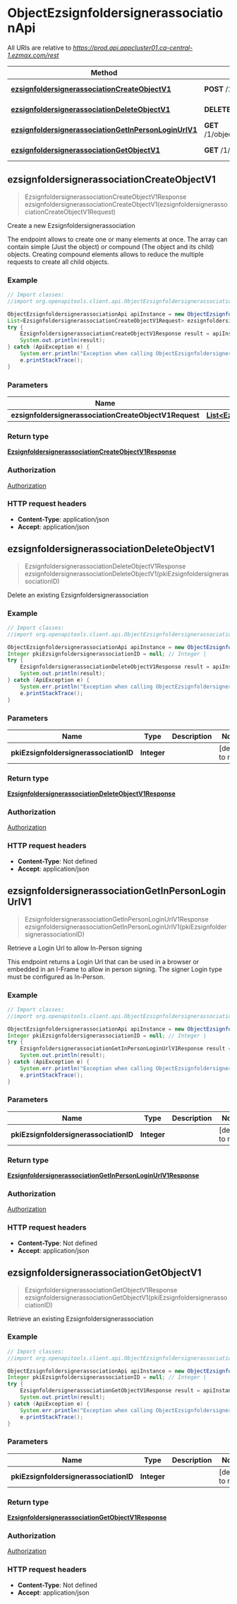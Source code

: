 # ObjectEzsignfoldersignerassociationApi

All URIs are relative to *https://prod.api.appcluster01.ca-central-1.ezmax.com/rest*

Method | HTTP request | Description
------------- | ------------- | -------------
[**ezsignfoldersignerassociationCreateObjectV1**](ObjectEzsignfoldersignerassociationApi.md#ezsignfoldersignerassociationCreateObjectV1) | **POST** /1/object/ezsignfoldersignerassociation | Create a new Ezsignfoldersignerassociation
[**ezsignfoldersignerassociationDeleteObjectV1**](ObjectEzsignfoldersignerassociationApi.md#ezsignfoldersignerassociationDeleteObjectV1) | **DELETE** /1/object/ezsignfoldersignerassociation/{pkiEzsignfoldersignerassociationID} | Delete an existing Ezsignfoldersignerassociation
[**ezsignfoldersignerassociationGetInPersonLoginUrlV1**](ObjectEzsignfoldersignerassociationApi.md#ezsignfoldersignerassociationGetInPersonLoginUrlV1) | **GET** /1/object/ezsignfoldersignerassociation/{pkiEzsignfoldersignerassociationID}/getInPersonLoginUrl | Retrieve a Login Url to allow In-Person signing
[**ezsignfoldersignerassociationGetObjectV1**](ObjectEzsignfoldersignerassociationApi.md#ezsignfoldersignerassociationGetObjectV1) | **GET** /1/object/ezsignfoldersignerassociation/{pkiEzsignfoldersignerassociationID} | Retrieve an existing Ezsignfoldersignerassociation



## ezsignfoldersignerassociationCreateObjectV1

> EzsignfoldersignerassociationCreateObjectV1Response ezsignfoldersignerassociationCreateObjectV1(ezsignfoldersignerassociationCreateObjectV1Request)

Create a new Ezsignfoldersignerassociation

The endpoint allows to create one or many elements at once.  The array can contain simple (Just the object) or compound (The object and its child) objects.  Creating compound elements allows to reduce the multiple requests to create all child objects.

### Example

```java
// Import classes:
//import org.openapitools.client.api.ObjectEzsignfoldersignerassociationApi;

ObjectEzsignfoldersignerassociationApi apiInstance = new ObjectEzsignfoldersignerassociationApi();
List<EzsignfoldersignerassociationCreateObjectV1Request> ezsignfoldersignerassociationCreateObjectV1Request = Arrays.asList(new EzsignfoldersignerassociationCreateObjectV1Request()); // List<EzsignfoldersignerassociationCreateObjectV1Request> | 
try {
    EzsignfoldersignerassociationCreateObjectV1Response result = apiInstance.ezsignfoldersignerassociationCreateObjectV1(ezsignfoldersignerassociationCreateObjectV1Request);
    System.out.println(result);
} catch (ApiException e) {
    System.err.println("Exception when calling ObjectEzsignfoldersignerassociationApi#ezsignfoldersignerassociationCreateObjectV1");
    e.printStackTrace();
}
```

### Parameters


Name | Type | Description  | Notes
------------- | ------------- | ------------- | -------------
 **ezsignfoldersignerassociationCreateObjectV1Request** | [**List&lt;EzsignfoldersignerassociationCreateObjectV1Request&gt;**](EzsignfoldersignerassociationCreateObjectV1Request.md)|  |

### Return type

[**EzsignfoldersignerassociationCreateObjectV1Response**](EzsignfoldersignerassociationCreateObjectV1Response.md)

### Authorization

[Authorization](../README.md#Authorization)

### HTTP request headers

- **Content-Type**: application/json
- **Accept**: application/json


## ezsignfoldersignerassociationDeleteObjectV1

> EzsignfoldersignerassociationDeleteObjectV1Response ezsignfoldersignerassociationDeleteObjectV1(pkiEzsignfoldersignerassociationID)

Delete an existing Ezsignfoldersignerassociation

### Example

```java
// Import classes:
//import org.openapitools.client.api.ObjectEzsignfoldersignerassociationApi;

ObjectEzsignfoldersignerassociationApi apiInstance = new ObjectEzsignfoldersignerassociationApi();
Integer pkiEzsignfoldersignerassociationID = null; // Integer | 
try {
    EzsignfoldersignerassociationDeleteObjectV1Response result = apiInstance.ezsignfoldersignerassociationDeleteObjectV1(pkiEzsignfoldersignerassociationID);
    System.out.println(result);
} catch (ApiException e) {
    System.err.println("Exception when calling ObjectEzsignfoldersignerassociationApi#ezsignfoldersignerassociationDeleteObjectV1");
    e.printStackTrace();
}
```

### Parameters


Name | Type | Description  | Notes
------------- | ------------- | ------------- | -------------
 **pkiEzsignfoldersignerassociationID** | **Integer**|  | [default to null]

### Return type

[**EzsignfoldersignerassociationDeleteObjectV1Response**](EzsignfoldersignerassociationDeleteObjectV1Response.md)

### Authorization

[Authorization](../README.md#Authorization)

### HTTP request headers

- **Content-Type**: Not defined
- **Accept**: application/json


## ezsignfoldersignerassociationGetInPersonLoginUrlV1

> EzsignfoldersignerassociationGetInPersonLoginUrlV1Response ezsignfoldersignerassociationGetInPersonLoginUrlV1(pkiEzsignfoldersignerassociationID)

Retrieve a Login Url to allow In-Person signing

This endpoint returns a Login Url that can be used in a browser or embedded in an I-Frame to allow in person signing.  The signer Login type must be configured as In-Person.

### Example

```java
// Import classes:
//import org.openapitools.client.api.ObjectEzsignfoldersignerassociationApi;

ObjectEzsignfoldersignerassociationApi apiInstance = new ObjectEzsignfoldersignerassociationApi();
Integer pkiEzsignfoldersignerassociationID = null; // Integer | 
try {
    EzsignfoldersignerassociationGetInPersonLoginUrlV1Response result = apiInstance.ezsignfoldersignerassociationGetInPersonLoginUrlV1(pkiEzsignfoldersignerassociationID);
    System.out.println(result);
} catch (ApiException e) {
    System.err.println("Exception when calling ObjectEzsignfoldersignerassociationApi#ezsignfoldersignerassociationGetInPersonLoginUrlV1");
    e.printStackTrace();
}
```

### Parameters


Name | Type | Description  | Notes
------------- | ------------- | ------------- | -------------
 **pkiEzsignfoldersignerassociationID** | **Integer**|  | [default to null]

### Return type

[**EzsignfoldersignerassociationGetInPersonLoginUrlV1Response**](EzsignfoldersignerassociationGetInPersonLoginUrlV1Response.md)

### Authorization

[Authorization](../README.md#Authorization)

### HTTP request headers

- **Content-Type**: Not defined
- **Accept**: application/json


## ezsignfoldersignerassociationGetObjectV1

> EzsignfoldersignerassociationGetObjectV1Response ezsignfoldersignerassociationGetObjectV1(pkiEzsignfoldersignerassociationID)

Retrieve an existing Ezsignfoldersignerassociation

### Example

```java
// Import classes:
//import org.openapitools.client.api.ObjectEzsignfoldersignerassociationApi;

ObjectEzsignfoldersignerassociationApi apiInstance = new ObjectEzsignfoldersignerassociationApi();
Integer pkiEzsignfoldersignerassociationID = null; // Integer | 
try {
    EzsignfoldersignerassociationGetObjectV1Response result = apiInstance.ezsignfoldersignerassociationGetObjectV1(pkiEzsignfoldersignerassociationID);
    System.out.println(result);
} catch (ApiException e) {
    System.err.println("Exception when calling ObjectEzsignfoldersignerassociationApi#ezsignfoldersignerassociationGetObjectV1");
    e.printStackTrace();
}
```

### Parameters


Name | Type | Description  | Notes
------------- | ------------- | ------------- | -------------
 **pkiEzsignfoldersignerassociationID** | **Integer**|  | [default to null]

### Return type

[**EzsignfoldersignerassociationGetObjectV1Response**](EzsignfoldersignerassociationGetObjectV1Response.md)

### Authorization

[Authorization](../README.md#Authorization)

### HTTP request headers

- **Content-Type**: Not defined
- **Accept**: application/json

